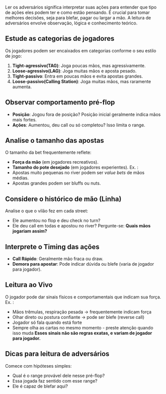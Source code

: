 Ler os adversários significa interpretar suas ações para entender que tipo de ações eles podem ter e como estão pensando. É crucial para tomar melhores decisões, seja para blefar, pagar ou largar a mão. 
A leitura de adversários envolve observação, lógica e conhecimento teórico.
## Estude as categorias de jogadores
Os jogadores podem ser encaixados em categorias conforme o seu estilo de jogo:
1. **Tight-agressivo(TAG)**: Joga poucas mãos, mas agressivamente.
2. **Loose-agressivo(LAG)**: Joga muitas mãos e aposta pesado.
3. **Tight-passivo**: Entra em poucas mãos e evita apostas grandes.
4. **Loose-passivo(Calling Station)**: Joga muitas mãos, mas raramente aumenta.
## Observar comportamento pré-flop
- **Posição**: Jogou fora de posição? Posição inicial geralmente indica mãos mais fortes.
- **Ações**: Aumentou, deu call ou só completou? Isso limita o range.
## Analise o tamanho das apostas
O tamanho da bet frequentemente reflete:
- **Força da mão** (em jogadores recreativos).
- **Tamanho do pote desejado** (em jogadores experientes).
Ex. :
- Apostas muito pequenas no river podem ser *value bets* de mãos médias.
- Apostas grandes podem ser bluffs ou nuts.
## Considere o histórico de mão (Linha)
Analise o que o vilão fez em cada street:
- Ele aumentou no flop e deu check no turn?
- Ele deu call em todas e apostou no river?
Pergunte-se: 
	**Quais mãos jogariam assim?**
## Interprete o Timing das ações
- **Call Rápido**: Geralmente mão fraca ou draw.
- **Demora para apostar**: Pode indicar dúvida ou blefe (varia de jogador para jogador).
## Leitura ao Vivo
O jogador pode dar sinais físicos e comportamentais que indicam sua força. 
Ex. :
- Mãos trêmulas, respiração pesada -> frequentemente indicam força
- Olhar direto ou postura confiante -> pode ser blefe (reverse call)
- Jogador só fala quando está forte
- Sempre olha as cartas no mesmo momento - preste atenção quando isso muda
**Esses sinais não são regras exatas, e variam de jogador para jogador.**
## Dicas para leitura de adversários
Comece com hipóteses simples:
- Qual é o range provável dele nesse pré-flop?
- Essa jogada faz sentido com esse range?
- Ele é capaz de blefar aqui?
